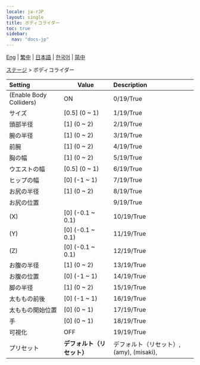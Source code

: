 ```yaml
---
locale: ja-rJP
layout: single
title: ボディコライダー
toc: true
sidebar:
  nav: "docs-jp"
---
```

[Eng](/dancexr/menu/2025.4/stage/body_colliders) | [繁中](/tw/dancexr/menu/2025.4/stage/body_colliders) | [日本語](/jp/dancexr/menu/2025.4/stage/body_colliders) | [한국어](/kr/dancexr/menu/2025.4/stage/body_colliders) | [简中](/zh/dancexr/menu/2025.4/stage/body_colliders)

[ステージ](../menu#ステージ) > ボディコライダー



| Setting | Value | Description |
| :--- | --- | :--- |
| (Enable Body Colliders) | ON | 0/19/True
| サイズ | [0.5] (0 ~ 1) | 1/19/True
| 頭部半径 | [1] (0 ~ 2) | 2/19/True
| 腕の半径 | [1] (0 ~ 2) | 3/19/True
| 前腕 | [1] (0 ~ 2) | 4/19/True
| 胸の幅 | [1] (0 ~ 2) | 5/19/True
| ウエストの幅 | [0.5] (0 ~ 1) | 6/19/True
| ヒップの幅 | [0] (-1 ~ 1) | 7/19/True
| お尻の半径 | [1] (0 ~ 2) | 8/19/True
| お尻の位置 || 9/19/True
| (X) | [0] (-0.1 ~ 0.1) | 10/19/True
| (Y) | [0] (-0.1 ~ 0.1) | 11/19/True
| (Z) | [0] (-0.1 ~ 0.1) | 12/19/True
| お腹の半径 | [1] (0 ~ 2) | 13/19/True
| お腹の位置 | [0] (-1 ~ 1) | 14/19/True
| 脚の半径 | [1] (0 ~ 2) | 15/19/True
| 太ももの前後 | [0] (-1 ~ 1) | 16/19/True
| 太ももの開始位置 | [0] (0 ~ 1) | 17/19/True
| 手 | [0] (0 ~ 1) | 18/19/True
| 可視化 | OFF | 19/19/True
| プリセット | **デフォルト（リセット）** | デフォルト（リセット）, (amy), (misaki),  |
